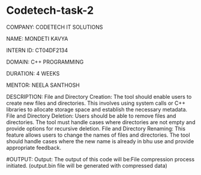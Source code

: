 # Codetech-task-2

COMPANY: CODETECH IT SOLUTIONS

NAME: MONDETI KAVYA

INTERN ID: CT04DF2134

DOMAIN: C++ PROGRAMMING

DURATION: 4 WEEKS

MENTOR: NEELA SANTHOSH

DESCRIPTION: File and Directory Creation: The tool should enable users to create new files and directories. This involves using system calls or C++ libraries to allocate storage space and establish the necessary metadata. File and Directory Deletion: Users should be able to remove files and directories. The tool must handle cases where directories are not empty and provide options for recursive deletion. File and Directory Renaming: This feature allows users to change the names of files and directories. The tool should handle cases where the new name is already in bhu use and provide appropriate feedback.

#OUTPUT: Output: The output of this code will be:File compression process initiated.
(output.bin file will be generated with compressed data)
